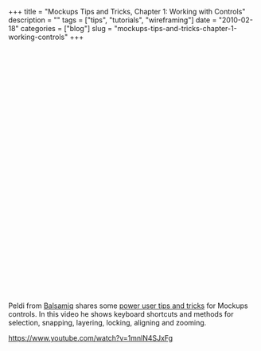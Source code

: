 +++
title = "Mockups Tips and Tricks, Chapter 1: Working with Controls"
description = ""
tags = ["tips", "tutorials", "wireframing"]
date = "2010-02-18"
categories = ["blog"]
slug = "mockups-tips-and-tricks-chapter-1-working-controls"
+++



  <div class="video">
<object width="610" height="494"><param name="movie" value="https://www.youtube.com/v/1mnlN4SJxFg&amp;hl=en_US&amp;fs=1&amp;"></param><param name="allowFullScreen" value="true"></param><param name="allowscriptaccess" value="always"></param><embed src="https://www.youtube.com/v/1mnlN4SJxFg&amp;hl=en_US&amp;fs=1&amp;" type="application/x-shockwave-flash" allowscriptaccess="always" allowfullscreen="true" width="610" height="494"></embed></object></div>
<p>Peldi from <a href="http://balsamiq.com/">Balsamiq</a> shares some <a href="https://www.youtube.com/watch?v=1mnlN4SJxFg">power user tips and tricks</a> for Mockups controls. In this video he shows keyboard shortcuts and methods for selection, snapping, layering, locking, aligning and zooming.</p>
    
  <a href="https://www.youtube.com/watch?v=1mnlN4SJxFg">https://www.youtube.com/watch?v=1mnlN4SJxFg</a>
